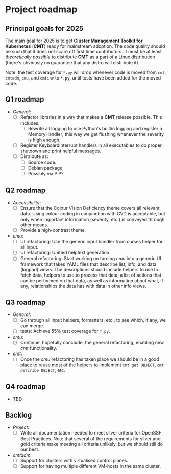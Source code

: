 # Project roadmap

## Principal goals for 2025

The main goal for 2025 is to get __Cluster Management Toolkit for Kubernetes__ (__CMT__)
ready for mainstream adoption. The code quality should be such that it does not
scare off first time contributors. It must be at least _theoretically possible_
to distribute __CMT__ as a part of a Linux distribution
(there's obviously no guarantee that any distro will distribute it).

Note: the test coverage for `*.py` will drop whenever code
is moved from `cmt`, `cmtadm`, `cmu`, and `cmtinv` to `*.py`, until
tests have been added for the moved code.

## Q1 roadmap

* _General_:
    * [ ] Refactor libraries in a way that makes a __CMT__ release possible. This includes:
        * [ ] Rewrite all logging to use Python's builtin logging and register a MemoryHandler;
          this way we get flushing whenever the severity is high enough.
    * [ ] Register KeyboardInterrupt handlers in all executables to do proper shutdown
      and print helpful messages.
    * [ ] Distribute as:
        * [ ] Source code.
        * [ ] Debian package.
        * [ ] Possibly via PIP?

## Q2 roadmap

* _Accessibility_:
    * [ ] Ensure that the Colour Vision Deficiency theme covers all relevant data.
      Using colour coding in conjunction with CVD is acceptable, but only when important
      information (severity, etc.) is conveyed through other means.
    * [ ] Provide a high-contrast theme.
* _cmu_:
    * [ ] UI refactoring: Use the generic input handler from curses helper for all input.
    * [ ] UI refactoring: Unified helptext generation.
    * [ ] General refactoring: Start working on turning _cmu_ into a generic UI framework
      that takes YAML files that describe list, info, and data (logpad) views.
      The descriptions should include helpers to use to fetch data,
      helpers to use to process that data, a list of actions that can be performed
      on that data, as well as information about what, if any, relationships the data
      has with data in other info views.

## Q3 roadmap

* _General_:
    * [ ] Go through all input helpers, formatters, etc., to see which, if any, we can
      merge.
    * [ ] tests: Achieve 55% test coverage for `*.py`.
* _cmu_:
    * [ ] Continue, hopefully conclude, the general refactoring, enabling new _cmt_ functionality.
* _cmt_:
    * [ ] Once the _cmu_ refactoring has taken place we should be in a good place to
      reuse most of the helpers to implement `cmt get OBJECT`, `cmt describe OBJECT`,
      etc.

## Q4 roadmap

* TBD

## Backlog

* _Project_:
    * [ ] Write all documentation needed to meet silver criteria for OpenSSF Best Practices.
      Note that several of the requirements for silver and gold criteria make meeting
      all criteria unlikely, but we should still do our best.
* _cmtadm_:
    * [ ] Support for clusters with virtualised control planes.
    * [ ] Support for having multiple different VM-hosts in the same cluster.
